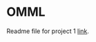 # OMML

Readme file for project 1 [link](https://github.com/amrufathy/OMML/blob/master/project1/README.md).
